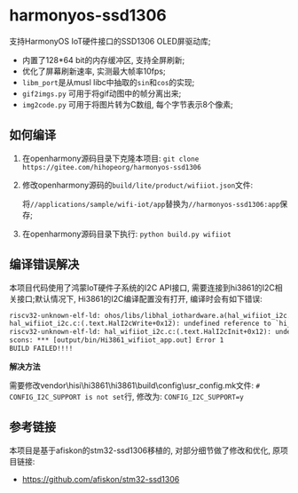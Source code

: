 # harmonyos-ssd1306



支持HarmonyOS IoT硬件接口的SSD1306 OLED屏驱动库;

* 内置了128*64 bit的内存缓冲区, 支持全屏刷新;
* 优化了屏幕刷新速率, 实测最大帧率10fps;
* `libm_port`是从musl libc中抽取的`sin`和`cos`的实现;
* `gif2imgs.py` 可用于将gif动图中的帧分离出来;
* `img2code.py` 可用于将图片转为C数组, 每个字节表示8个像素;


## 如何编译

1. 在openharmony源码目录下克隆本项目: `git clone https://gitee.com/hihopeorg/harmonyos-ssd1306`

2. 修改openharmony源码的`build/lite/product/wifiiot.json`文件: 

   将`//applications/sample/wifi-iot/app`替换为`//harmonyos-ssd1306:app`保存;

3. 在openharmony源码目录下执行: `python build.py wifiiot`


## 编译错误解决

本项目代码使用了鸿蒙IoT硬件子系统的I2C API接口, 需要连接到hi3861的I2C相关接口;默认情况下, Hi3861的I2C编译配置没有打开, 编译时会有如下错误: 

```txt
riscv32-unknown-elf-ld: ohos/libs/libhal_iothardware.a(hal_wifiiot_i2c.o): in function `.L0 ':
hal_wifiiot_i2c.c:(.text.HalI2cWrite+0x12): undefined reference to `hi_i2c_write'
riscv32-unknown-elf-ld: hal_wifiiot_i2c.c:(.text.HalI2cInit+0x12): undefined reference to `hi_i2c_init'
scons: *** [output/bin/Hi3861_wifiiot_app.out] Error 1
BUILD FAILED!!!!
```

**解决方法**

需要修改vendor\hisi\hi3861\hi3861\build\config\usr_config.mk文件: 
`# CONFIG_I2C_SUPPORT is not set`行, 修改为: `CONFIG_I2C_SUPPORT=y`

## 参考链接

本项目是基于afiskon的stm32-ssd1306移植的, 对部分细节做了修改和优化, 原项目链接: 

* https://github.com/afiskon/stm32-ssd1306
